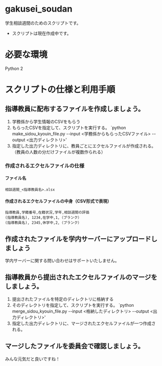 # gakusei_soudan
学生相談週間のためのスクリプトです。

 - スクリプトは現在作成中です。
 

# 必要な環境
Python 2

# スクリプトの仕様と利用手順

## 指導教員に配布するファイルを作成しましょう。
1. 学務係から学生情報のCSVをもらう
2. もらったCSVを指定して、スクリプトを実行する。 `python make_sidou_kyouin_file.py --input <学務係からもらったCSVファイル> --output <出力ディレクトリ>'
3. 指定した出力ディレクトリに、教員ごとにエクセルファイルが作成される。（教員の人数の分だけファイルが複数作られる）

### 作成されるエクセルファイルの仕様

#### ファイル名

`相談週間_<指導教員名>.xlsx`

#### 作成されるエクセルファイルの中身（CSV形式で表現）

```
指導教員,学籍番号,在籍状況,学年,相談週間の評価
(指導教員名), 1234,在学中,1,（ブランク）
(指導教員名), 2345,休学中,2,（ブランク）
```

## 作成されたファイルを学内サーバーにアップロードしましょう

学内サーバーに関する問い合わせはサポートいたしません。

## 指導教員から提出されたエクセルファイルのマージをしましょう。

1. 提出されたファイルを特定のディレクトリに格納する
2. そのディレクトリを指定して、スクリプトを実行する。 `python merge_sidou_kyouin_file.py --input <格納したディレクトリ> --output <出力ディレクトリ>'
3. 指定した出力ディレクトリに、マージされたエクセルファイルが一つ作成される。

## マージしたファイルを委員会で確認しましょう。

みんな元気だと良いですね！

